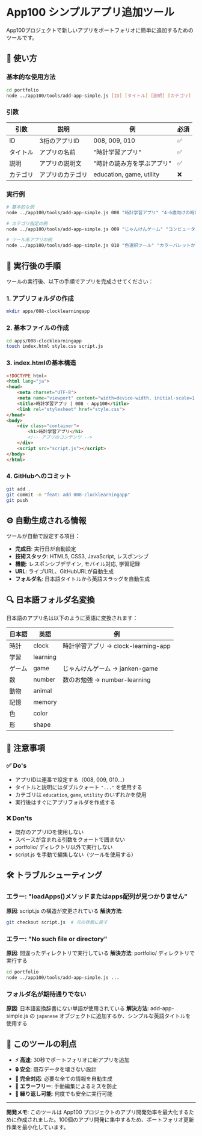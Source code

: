 # App100 シンプルアプリ追加ツール

App100プロジェクトで新しいアプリをポートフォリオに簡単に追加するためのツールです。

## 🚀 使い方

### 基本的な使用方法

```bash
cd portfolio
node ../app100/tools/add-app-simple.js [ID] [タイトル] [説明] [カテゴリ]
```

### 引数

| 引数 | 説明 | 例 | 必須 |
|------|------|-----|------|
| ID | 3桁のアプリID | 008, 009, 010 | ✅ |
| タイトル | アプリの名前 | "時計学習アプリ" | ✅ |
| 説明 | アプリの説明文 | "時計の読み方を学ぶアプリ" | ✅ |
| カテゴリ | アプリのカテゴリ | education, game, utility | ❌ |

### 実行例

```bash
# 基本的な例
node ../app100/tools/add-app-simple.js 008 "時計学習アプリ" "4-6歳向けの時計の読み方を学ぶアプリ"

# カテゴリ指定の例
node ../app100/tools/add-app-simple.js 009 "じゃんけんゲーム" "コンピューターとじゃんけん勝負" game

# ツール系アプリの例
node ../app100/tools/add-app-simple.js 010 "色選択ツール" "カラーパレットから色を選ぶツール" utility
```

## 📁 実行後の手順

ツールの実行後、以下の手順でアプリを完成させてください：

### 1. アプリフォルダの作成
```bash
mkdir apps/008-clocklearningapp
```

### 2. 基本ファイルの作成
```bash
cd apps/008-clocklearningapp
touch index.html style.css script.js
```

### 3. index.htmlの基本構造
```html
<!DOCTYPE html>
<html lang="ja">
<head>
    <meta charset="UTF-8">
    <meta name="viewport" content="width=device-width, initial-scale=1.0">
    <title>時計学習アプリ | 008 - App100</title>
    <link rel="stylesheet" href="style.css">
</head>
<body>
    <div class="container">
        <h1>時計学習アプリ</h1>
        <!-- アプリのコンテンツ -->
    </div>
    <script src="script.js"></script>
</body>
</html>
```

### 4. GitHubへのコミット
```bash
git add .
git commit -m "feat: add 008-clocklearningapp"
git push
```

## ⚙️ 自動生成される情報

ツールが自動で設定する項目：

- **完成日**: 実行日が自動設定
- **技術スタック**: HTML5, CSS3, JavaScript, レスポンシブ
- **機能**: レスポンシブデザイン, モバイル対応, 学習記録
- **URL**: ライブURL、GitHubURLが自動生成
- **フォルダ名**: 日本語タイトルから英語スラッグを自動生成

## 🔍 日本語フォルダ名変換

日本語のアプリ名は以下のように英語に変換されます：

| 日本語 | 英語 | 例 |
|--------|------|-----|
| 時計 | clock | 時計学習アプリ → clock-learning-app |
| 学習 | learning | |
| ゲーム | game | じゃんけんゲーム → janken-game |
| 数 | number | 数のお勉強 → number-learning |
| 動物 | animal | |
| 記憶 | memory | |
| 色 | color | |
| 形 | shape | |

## 📝 注意事項

### ✅ Do's
- アプリIDは連番で設定する（008, 009, 010...）
- タイトルと説明にはダブルクォート `"..."` を使用する
- カテゴリは `education`, `game`, `utility` のいずれかを使用
- 実行後はすぐにアプリフォルダを作成する

### ❌ Don'ts
- 既存のアプリIDを使用しない
- スペースが含まれる引数をクォートで囲まない
- portfolio/ ディレクトリ以外で実行しない
- script.js を手動で編集しない（ツールを使用する）

## 🛠️ トラブルシューティング

### エラー: "loadApps()メソッドまたはapps配列が見つかりません"

**原因**: script.js の構造が変更されている
**解決方法**: 
```bash
git checkout script.js  # 元の状態に戻す
```

### エラー: "No such file or directory"

**原因**: 間違ったディレクトリで実行している
**解決方法**: portfolio/ ディレクトリで実行する
```bash
cd portfolio
node ../app100/tools/add-app-simple.js ...
```

### フォルダ名が期待通りでない

**原因**: 日本語変換辞書にない単語が使用されている
**解決方法**: add-app-simple.js の `japanese` オブジェクトに追加するか、シンプルな英語タイトルを使用する

## 🎯 このツールの利点

- **⚡ 高速**: 30秒でポートフォリオに新アプリを追加
- **🔒 安全**: 既存データを壊さない設計
- **📱 完全対応**: 必要な全ての情報を自動生成
- **🚫 エラーフリー**: 手動編集によるミスを防止
- **🔄 繰り返し可能**: 何度でも安全に実行可能

---

**開発メモ**: このツールは App100 プロジェクトのアプリ開発効率を最大化するために作成されました。100個のアプリ開発に集中するため、ポートフォリオ更新作業を最小化しています。